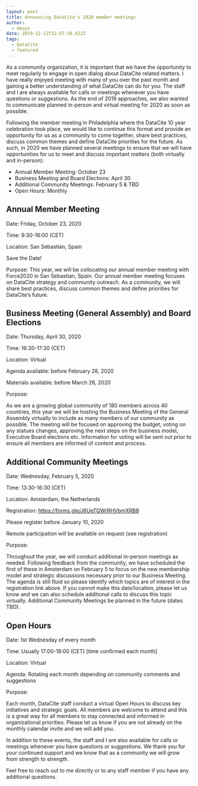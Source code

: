 ```yaml
---
layout: post
title: Announcing DataCite's 2020 member meetings
author:
  - mbuys
date: 2019-12-12T12:57:26.622Z
tags:
  - DataCite
  - featured
---
```

As a community organization, it is important that we have the opportunity to meet regularly to engage in open dialog about DataCite related matters.  I have really enjoyed meeting with many of you over the past month and gaining a better understanding of what DataCite can do for you. The staff and I are always available for calls or meetings whenever you have questions or suggestions. As the end of 2019 approaches, we also wanted to communicate planned in-person and virtual meeting for 2020 as soon as possible.  

Following the member meeting in Philadelphia where the DataCite 10 year celebration took place, we would like to continue this format and provide an opportunity for us as a community to come together, share best practices, discuss common themes and define DataCite priorities for the future. As such, in 2020 we have planned several meetings to ensure that we will have opportunities for us to meet and discuss important matters (both virtually and in-person):



* Annual Member Meeting: October 23
* Business Meeting and Board Elections: April 30
* Additional Community Meetings: February 5 & TBD
* Open Hours: Monthly





## Annual Member Meeting

Date: Friday, October 23, 2020

Time: 9:30-16:00 (CET)

Location: San Sebastián, Spain

Save the Date!

Purpose: This year, we will be collocating our annual member meeting with Force2020 in San Sebastian, Spain. Our annual member meeting focuses on DataCite strategy and community outreach. As a community, we will share best practices, discuss common themes and define priorities for DataCite’s future.   





## Business Meeting (General Assembly) and Board Elections

Date: Thursday, April 30, 2020

Time: 16:30-17:30 (CET)

Location: Virtual

Agenda available: before February 28, 2020



Materials available: before March 26, 2020





Purpose:



As we are a growing global community of 180 members across 40 countries, this year we will be hosting the Business Meeting of the General Assembly virtually to include as many members of our community as possible. The meeting will be focused on approving the budget, voting on any statues changes, approving the next steps on the business model, Executive Board elections etc.  Information for voting will be sent out prior to ensure all members are informed of content and process.





## Additional Community Meetings

Date: Wednesday, February 5, 2020

Time: 13:30-16:30 (CET)

Location: Amsterdam, the Netherlands

Registration: https://forms.gle/J6UeTQWrRHVbmXRB8

Please register before January 10, 2020

Remote participation will be available on request (see registration)

Purpose:

Throughout the year, we will conduct additional in-person meetings as needed.  Following feedback from the community, we have scheduled the first of these in Amsterdam on February 5 to focus on the new membership model and strategic discussions necessary prior to our Business Meeting. The agenda is still fluid so please identify which topics are of interest in the registration link above.  If you cannot make this date/location, please let us know and we can also schedule additional calls to discuss this topic virtually.  Additional Community Meetings be planned in the future (dates TBD).



## Open Hours 

Date: 1st Wednesday of every month

Time: Usually 17:00-18:00 (CET) \[time confirmed each month]

Location: Virtual

Agenda: Rotating each month depending on community comments and suggestions

Purpose: 

Each month, DataCite staff conduct a virtual Open Hours to discuss key initiatives and strategic goals.  All members are welcome to attend and this is a great way for all members to stay connected and informed in organizational priorities. Please let us know if you are not already on the monthly calendar invite and we will add you.  



In addition to these events, the staff and I are also available for calls or meetings whenever you have questions or suggestions.  We thank you for your continued support and we know that as a community we will grow from strength to strength. 

Feel free to reach out to me directly or to any staff member if you have any additional questions.
